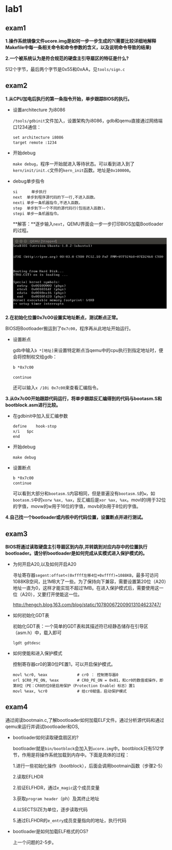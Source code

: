 # lab1

## exam1

**1.操作系统镜像文件ucore.img是如何一步一步生成的?(需要比较详细地解释Makefile中每一条相关命令和命令参数的含义，以及说明命令导致的结果)**

**2.一个被系统认为是符合规范的硬盘主引导扇区的特征是什么?**

512个字节，最后两个字节是0x55和0xAA，见`tools/sign.c`

## exam2

**1.从CPU加电后执行的第一条指令开始，单步跟踪BIOS的执行。**

* 设置architecture 为i8086

  `/tools/gdbinit`文件加入，设置架构为i8086，gdb和qemu直接通过网络端口1234通信：

  ```
  set architecture i8086
  target remote :1234
  ```

* 开始debug

  `make debug`，程序一开始就进入等待状态。可以看到进入到了`kern/init/init.c`文件的`kern_init`函数。地址是`0x100000`。

* debug单步指令

  ```
  si      单步执行
  next	单步到程序源代码的下一行,不进入函数。
  nexti	单步一条机器指令,不进入函数。
  step	单步到下一个不同的源代码行(包括进入函数)。
  stepi	单步一条机器指令。
  ```

  **解答：**逐步输入`next`，QEMU界面会一步一步打印BIOS加载Bootloader的过程。

  <img src="./img/lab1_exam2_stepbystep.png" width="600" alt="Bootloader过程">	

  

**2.在初始化位置0x7c00设置实地址断点，测试断点正常。**

BIOS将Bootloader搬运到了`0x7c00`，程序再从此地址开始运行。

* 设置断点

  gdb中输入`b *[地址]`来设置特定断点当qemu中的cpu执行到指定地址时，便会将控制权交给gdb：

  `b *0x7c00`

  `continue`

  还可以输入`x /10i 0x7c00`来查看汇编指令。

**3.从0x7c00开始跟踪代码运行，将单步跟踪反汇编得到的代码与bootasm.S和bootblock.asm进行比较。**

* 在gdbinit中加入反汇编参数

  ```
  define	hook-stop
  x/i	$pc
  end
  ```

* 开始debug

  `make debug`

* 设置断点

  ```
  b *0x7c00
  continue
  ```

  可以看到大部分和`bootasm.S`内容相同，但是普遍没有`bootasm.S`的`w`，如`bootasm.S`中的`xorw %ax, %ax`，反汇编后是`xor %ax, %ax`。movl的l用于32位的字值，movw的w用于16位的字值，movb的b用于8位的字值。

  

**4.自己找一个bootloader或内核中的代码位置，设置断点并进行测试。**

## exam3

**BIOS将通过读取硬盘主引导扇区到内存,并转跳到对应内存中的位置执行bootloader。请分析bootloader是如何完成从实模式进入保护模式的。**

* 为何开启A20,以及如何开启A20

  寻址寄存器`segent:offset<(0xffff左移4位+0xffff)=1088KB`，最多可访问1088KB空间，比1MB大了一些。为了保持向下兼容，需要设置第20位（A20）地址一直为0，这样才能实现不超过1MB。在进入保护模式后，需要使用这一位（A20），又要打开使能这一位。

  http://hengch.blog.163.com/blog/static/107800672009013104623747/

* 如何初始化GDT表

  初始化GDT表：一个简单的GDT表和其描述符已经静态储存在引导区（asm.h）中，载入即可

  ```assembly
  lgdt gdtdesc
  ```

  

* 如何使能和进入保护模式

  控制寄存器cr0的第0位PE置1，可以开启保护模式。

  ```assembly
  movl %cr0, %eax             # cr0 ： 控制寄存器0
  orl $CR0_PE_ON, %eax        # CR0_PE_ON = 0x01，和cr0的数值或操作，即第0位（PE：CR0的位0是启用保护（Protection Enable）标志）置1
  movl %eax, %cr0             # 给cr0赋值，启动保护模式
  ```

## exam4

通过阅读bootmain.c,了解bootloader如何加载ELF文件。通过分析源代码和通过qemu来运行并调试bootloader和OS,

* bootloader如何读取硬盘扇区的?

  bootloader就是`bin/bootblock`会加入到`ucore.img`中。bootblock只有512字节，作用是将操作系统加载到内存中。下面是具体的过程：

  1.进行一些初始化操作（bootblock），后面会调用bootmain函数（步骤2-5）

  2.读取EFLHDR

  2.验证ELFHDR，通过`e_magic`这个成员变量

  3.获取`program header`（ph）及其终止地址

  4.以SECTSIZE为单位，逐步读取代码

  5.通过ELFHDR的`e_entry`成员变量指向的地址，执行代码

* bootloader是如何加载ELF格式的OS?

  上一个问题的2-5步。
